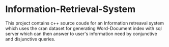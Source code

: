 # Information-Retrieval-System
This project contains c++ source coude for an Information retreaval system which uses the cran dataset for generating Word-Document index with sql server which can then answer to user's information need by conjunctive and disjunctive queries.

